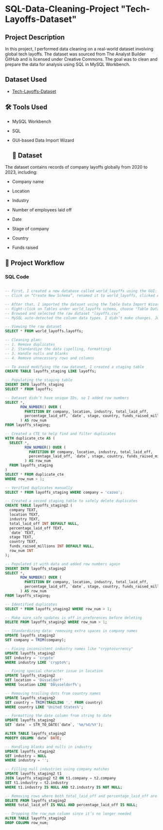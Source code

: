 # SQL-Data-Cleaning-Project "Tech-Layoffs-Dataset"
## Project Description 
In this project, I performed data cleaning on a real-world dataset involving global tech layoffs. The dataset was sourced from The Analyst Builder GitHub and is licensed under Creative Commons. The goal was to clean and prepare the data for analysis using SQL in MySQL Workbench.

## Dataset Used 
- <a href="https://github.com/truemann01/SQL-Data-Cleaning-Project/blob/main/layoffs.csv">Tech-Layoffs-Dataset</a>

## 🛠️ Tools Used
- MySQL Workbench

- SQL

- GUI-based Data Import Wizard

  ## 📁 Dataset
 The dataset contains records of company layoffs globally from 2020 to 2023, including:

- Company name

- Location

- Industry

- Number of employees laid off

- Date

- Stage of company

- Country

- Funds raised

 ##  📌 Project Workflow
### SQL Code

```sql

-- First, I created a new database called world_layoffs using the GUI:
-- Click on “Create New Schema”, renamed it to world_layoffs, clicked Apply (twice), then Finish

-- After that, I imported the dataset using the Table Data Import Wizard
-- Right-click on Tables under world_layoffs schema, choose "Table Data Import Wizard"
-- Browsed and selected the raw dataset "layoffs.csv"
-- MySQL auto-detected the column data types. I didn’t make changes. Just clicked Next, then Finish

-- Viewing the raw dataset
SELECT * FROM world_layoffs.layoffs;

-- Cleaning plan:
-- 1. Remove duplicates
-- 2. Standardize the data (spelling, formatting)
-- 3. Handle nulls and blanks
-- 4. Remove unnecessary rows and columns

-- To avoid modifying the raw dataset, I created a staging table
CREATE TABLE layoffs_staging LIKE layoffs;

-- Populating the staging table
INSERT INTO layoffs_staging
SELECT * FROM layoffs;

-- Dataset didn’t have unique IDs, so I added row numbers
SELECT *,
       ROW_NUMBER() OVER (
         PARTITION BY company, location, industry, total_laid_off,
         percentage_laid_off, `date`, stage, country, funds_raised_millions
       ) AS row_num
FROM layoffs_staging;

-- Created a CTE to help find and filter duplicates
WITH duplicate_cte AS (
  SELECT *,
         ROW_NUMBER() OVER (
           PARTITION BY company, location, industry, total_laid_off,
           percentage_laid_off, `date`, stage, country, funds_raised_millions
         ) AS row_num
  FROM layoffs_staging
)
SELECT * FROM duplicate_cte
WHERE row_num > 1;

-- Verified duplicates manually
SELECT * FROM layoffs_staging WHERE company = 'cazoo';

-- Created a second staging table to safely delete duplicates
CREATE TABLE layoffs_staging2 (
  company TEXT,
  location TEXT,
  industry TEXT,
  total_laid_off INT DEFAULT NULL,
  percentage_laid_off TEXT,
  `date` TEXT,
  stage TEXT,
  country TEXT,
  funds_raised_millions INT DEFAULT NULL,
  row_num INT
);

-- Populated it with data and added row numbers again
INSERT INTO layoffs_staging2
SELECT *,
       ROW_NUMBER() OVER (
         PARTITION BY company, location, industry, total_laid_off,
         percentage_laid_off, `date`, stage, country, funds_raised_millions
       ) AS row_num
FROM layoffs_staging;

-- Identified duplicates
SELECT * FROM layoffs_staging2 WHERE row_num > 1;

-- Make sure safe updates is off in preferences before deleting
DELETE FROM layoffs_staging2 WHERE row_num > 1;

-- Standardizing data: removing extra spaces in company names
UPDATE layoffs_staging2
SET company = TRIM(company);

-- Fixing inconsistent industry names like "cryptocurrency"
UPDATE layoffs_staging2
SET industry = 'crypto'
WHERE industry LIKE 'crypto%';

-- Fixing special character issue in location
UPDATE layoffs_staging2
SET location = 'Düsseldorf'
WHERE location LIKE 'DÃ¼sseldorf%';

-- Removing trailing dots from country names
UPDATE layoffs_staging2
SET country = TRIM(TRAILING '.' FROM country)
WHERE country LIKE 'United States%';

-- Formatting the date column from string to date
UPDATE layoffs_staging2
SET `date` = STR_TO_DATE(`date`, '%m/%d/%Y');

ALTER TABLE layoffs_staging2
MODIFY COLUMN `date` DATE;

-- Handling blanks and nulls in industry
UPDATE layoffs_staging2
SET industry = NULL
WHERE industry = '';

-- Filling null industries using company matches
UPDATE layoffs_staging2 t1
JOIN layoffs_staging2 t2 ON t1.company = t2.company
SET t1.industry = t2.industry
WHERE t1.industry IS NULL AND t2.industry IS NOT NULL;

-- Removing rows where both total_laid_off and percentage_laid_off are null
DELETE FROM layoffs_staging2
WHERE total_laid_off IS NULL AND percentage_laid_off IS NULL;

-- Dropping the row_num column since it’s no longer needed
ALTER TABLE layoffs_staging2
DROP COLUMN row_num;


